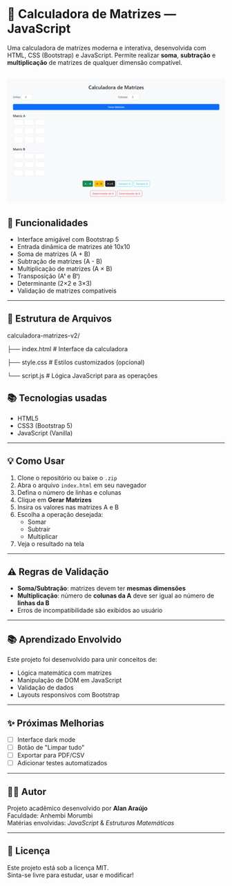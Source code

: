 # 🧮 Calculadora de Matrizes — JavaScript

Uma calculadora de matrizes moderna e interativa, desenvolvida com HTML, CSS (Bootstrap) e JavaScript. Permite realizar **soma**, **subtração** e **multiplicação** de matrizes de qualquer dimensão compatível.

![preview](https://github.com/OAlann/Projeto-A3-Estruturas-Matematicas/blob/main/preview.PNG)
---

## 🚀 Funcionalidades

- Interface amigável com Bootstrap 5
- Entrada dinâmica de matrizes até 10x10
- Soma de matrizes (A + B)
- Subtração de matrizes (A - B)
- Multiplicação de matrizes (A × B)
- Transposição (Aᵗ e Bᵗ)
- Determinante (2×2 e 3×3)
- Validação de matrizes compatíveis

---

## 📁 Estrutura de Arquivos

calculadora-matrizes-v2/ 

├── index.html # Interface da calculadora

├── style.css # Estilos customizados (opcional) 

└── script.js # Lógica JavaScript para as operações

## 📚 Tecnologias usadas

- HTML5
- CSS3 (Bootstrap 5)
- JavaScript (Vanilla)

---

## 💡 Como Usar

1. Clone o repositório ou baixe o `.zip`
2. Abra o arquivo `index.html` em seu navegador
3. Defina o número de linhas e colunas
4. Clique em **Gerar Matrizes**
5. Insira os valores nas matrizes A e B
6. Escolha a operação desejada:
   - Somar
   - Subtrair
   - Multiplicar
7. Veja o resultado na tela

---

## ⚠️ Regras de Validação

- **Soma/Subtração**: matrizes devem ter **mesmas dimensões**
- **Multiplicação**: número de **colunas da A** deve ser igual ao número de **linhas da B**
- Erros de incompatibilidade são exibidos ao usuário

---

## 📚 Aprendizado Envolvido

Este projeto foi desenvolvido para unir conceitos de:
- Lógica matemática com matrizes
- Manipulação de DOM em JavaScript
- Validação de dados
- Layouts responsivos com Bootstrap

---

## ✨ Próximas Melhorias

- [ ] Interface dark mode
- [ ] Botão de "Limpar tudo"
- [ ] Exportar para PDF/CSV
- [ ] Adicionar testes automatizados

---

## 👨‍🎓 Autor

Projeto acadêmico desenvolvido por **Alan Araújo**  
Faculdade: Anhembi Morumbi  
Matérias envolvidas: *JavaScript* & *Estruturas Matemáticas*

---

## 📄 Licença

Este projeto está sob a licença MIT.  
Sinta-se livre para estudar, usar e modificar!
